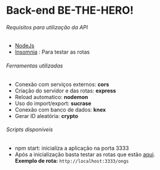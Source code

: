 # Back-end BE-THE-HERO!

###### Requisitos para utilização da API

- [NodeJs](https://nodejs.org/en/download/)
- [Insomnia](https://insomnia.rest/) : Para testar as rotas


###### Ferramentas utilizadas

- Conexão com serviços externos: **cors**
- Criação do servidor e das rotas: **express**
- Reload automatico: **nodemon**
- Uso do import/export: **sucrase**
- Conexão com banco de dados: **knex**
- Gerar ID aleatória: **crypto**


###### Scripts disponíveis

- npm start: inicializa a aplicação na porta 3333
- Após a inicialização basta testar as rotas que estão [aqui](https://github.com/saleszera/Omnistack-11/blob/master/aulas/backend/src/routes.js).<br>**Exemplo de rota:** ```http://localhost:3333/ongs```  
